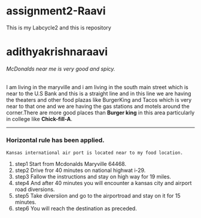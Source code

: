 # assignment2-Raavi
This is my Labcycle2 and this is repository 
# adithyakrishnaraavi
###### McDonalds near me is very good and spicy.
   I am living in the  maryville and i am living in the south main street which is near to the U.S Bank and this is a straight line and in this line we are having the theaters and other food plazas like BurgerKing and Tacos which is very near to that one and we are having the gas stations and motels around the corner.There are more good places than **Burger king** in this area particularly in college like  **Chick-fill-A**.

   ---

  ### Horizontal rule has been applied.
    Kansas international air port is located near to my food location.
  1.  step1 Start from Mcdonalds Maryville 64468.
  2.  step2 Drive fror 40 minutes on national highwat i-29.
  3.  step3 Fallow the instructions and stay on high way for 19 miles.
  4.  step4 And after 40 minutes you will encounter a kansas city and airport road diversions.
  5.  step5 Take diversiion and go to the airportroad and stay on it for 15 minutes.
  6.  step6  You will reach the destination as preceded.